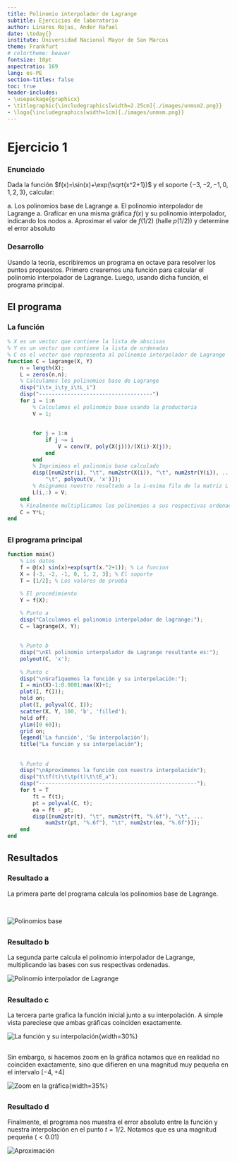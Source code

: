 ```yaml
---
title: Polinomio interpolador de Lagrange 
subtitle: Ejercicios de laboratorio
author: Linares Rojas, Ander Rafael
date: \today{}
institute: Universidad Nacional Mayor de San Marcos
theme: Frankfurt
# colortheme: beaver
fontsize: 10pt
aspectratio: 169
lang: es-PE
section-titles: false
toc: true
header-includes:
- \usepackage{graphicx}
- \titlegraphic{\includegraphics[width=2.25cm]{./images/unmsm2.png}}
- \logo{\includegraphics[width=1cm]{./images/unmsm.png}}
---
```


# Ejercicio 1

### Enunciado

Dada la función $f(x)=\sin(x)+\exp(\sqrt{x^2+1})$ y el soporte $\{-3, -2, -1, 0, 1, 2, 3\}$, calcular:

a. Los polinomios base de Lagrange
a. El polinomio interpolador de Lagrange
a. Graficar en una misma gráfica $f(x)$ y su polinomio interpolador, indicando los nodos
a. Aproximar el valor de $f(1/2)$ (halle $p(1/2)$) y determine el error absoluto

### Desarrollo

Usando la teoría, escribiremos un programa en octave para resolver los puntos propuestos.
Primero crearemos una función para calcular el polinomio interpolador de Lagrange. Luego,
usando dicha función, el programa principal.

## El programa

### La función

```octave
% X es un vector que contiene la lista de abscisas
% Y es un vector que contiene la lista de ordenadas
% C es el vector que representa al polinomio interpolador de Lagrange
function C = lagrange(X, Y)
    n = length(X);
    L = zeros(n,n);
    % Calculamos los polinomios base de Lagrange
    disp("i\tx_i\ty_i\tL_i")
    disp("------------------------------------")
    for i = 1:n
        % Calculamos el polinomio base usando la productoria
        V = 1;
```

##

###

```octave
        for j = 1:n
            if j ~= i
                V = conv(V, poly(X(j)))/(X(i)-X(j));
            end
        end
        % Imprimimos el polinomio base calculado
        disp([num2str(i), "\t", num2str(X(i)), "\t", num2str(Y(i)), ...
            "\t", polyout(V, 'x')]);
        % Asignamos nuestro resultado a la i-esima fila de la matriz L
        L(i,:) = V;
    end
    % Finalmente multiplicamos los polinomios a sus respectivas ordenadas
    C = Y*L;
end
```

##

### El programa principal

```octave
function main()
    % Los datos
    f = @(x) sin(x)+exp(sqrt(x.^2+1)); % La funcion
    X = [-3, -2, -1, 0, 1, 2, 3]; % El soporte
    T = [1/2]; % Los valores de prueba
    
    % El procedimiento
    Y = f(X);

    % Punto a
    disp("Calculamos el polinomio interpolador de lagrange:");
    C = lagrange(X, Y);
```

##

###

```octave
    % Punto b
    disp("\nEl polinomio interpolador de Lagrange resultante es:");
    polyout(C, 'x');
    
    % Punto c
    disp("\nGrafiquemos la función y su interpolación:");
    I = min(X)-1:0.0001:max(X)+1;
    plot(I, f(I));
    hold on;
    plot(I, polyval(C, I));
    scatter(X, Y, 100, 'b', 'filled');
    hold off;
    ylim([0 60]);
    grid on;
    legend('La función', 'Su interpolación');
    title("La función y su interpolación");
```

##

###

```octave
    % Punto d
    disp("\nAproximemos la función con nuestra interpolación");
    disp("t\tf(t)\t\tp(t)\t\tE_a");
    disp("--------------------------------------------------");
    for t = T
        ft = f(t);
        pt = polyval(C, t);
        ea = ft - pt;
        disp([num2str(t), "\t", num2str(ft, "%.6f"), "\t", ...
            num2str(pt, "%.6f"), "\t", num2str(ea, "%.6f")]);
    end
end
```

## Resultados

### Resultado a

La primera parte del programa calcula los polinomios base de Lagrange.

$~$

![Polinomios base](./images/a.png)

##

### Resultado b

La segunda parte calcula el polinomio interpolador de Lagrange, multiplicando las bases
con sus respectivas ordenadas.

![Polinomio interpolador de Lagrange](./images/b.png)

##

### Resultado c

La tercera parte grafica la función inicial junto a su interpolación. A simple vista pareciese
que ambas gráficas coinciden exactamente.

![La función y su interpolación](./images/c1.png){width=30%}

##

###

Sin embargo, si hacemos zoom en la gráfica notamos que en realidad no coinciden exactamente, sino
que difieren en una magnitud muy pequeña en el intervalo $[-4, +4]$

![Zoom en la gráfica](./images/c2.png){width=35%}

##

### Resultado d

Finalmente, el programa nos muestra el error absoluto entre la función y nuestra interpolación
en el punto $t = 1/2$. Notamos que es una magnitud pequeña ($<0.01$)

![Aproximación](./images/d.png)

